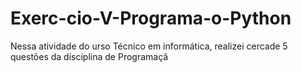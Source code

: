 # Exerc-cio-V-Programa-o-Python
Nessa atividade do urso Técnico em informática, realizei cercade 5 questões da disciplina de Programaçã
